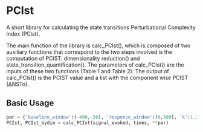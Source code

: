 # PCIst
A short library for calculating the state transitions Perturbational Complexity Index (PCIst).

The main function of the library is calc_PCIst(), which  is composed of two auxiliary functions that correspond to the two steps involved is the computation of PCIST: dimensionality reduction() and state_transition_quantification(). The parameters of calc_PCIst() are the inputs of these two functions (Table 1 and Table 2). The output of calc_PCIst() is the PCIST value and a list with the component wise PCIST (∆NSTn).

## Basic Usage
```python
par = {'baseline_window':(-400,-50), 'response_window':(0,300), 'k':1.2, 'min_snr':1.1, 'max_var':99, 'embed':False,'n_steps':100}
PCIst, PCIst_bydim = calc_PCIst(signal_evoked, times, **par)
```

